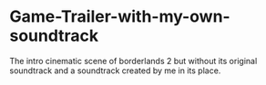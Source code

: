 # Game-Trailer-with-my-own-soundtrack
The intro cinematic scene of borderlands 2 but without its original soundtrack and a soundtrack created
by me in its place.
